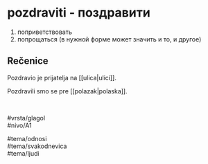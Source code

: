 # pozdraviti - поздравити

1. поприветствовать  
2. попрощаться (в нужной форме может значить и то, и другое)

## Rečenice

Pozdravio je prijatelja na [[ulica|ulici]].

Pozdravili smo se pre [[polazak|polaska]].

<br>

#vrsta/glagol  
#nivo/A1  

#tema/odnosi  
#tema/svakodnevica  
#tema/ljudi
